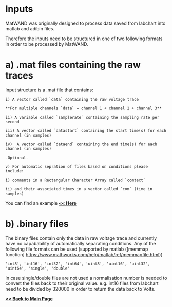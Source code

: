 # Inputs
MatWAND was originally designed to process data saved from labchart into matlab and adibin files.

Therefore the inputs need to be structured in one of two following formats in order to be processed by MatWAND.

# a) .mat files containing the raw traces
Input structure is a .mat file that contains:

    i) A vector called `data` containing the raw voltage trace 

    **For multiple channels `data` = channel 1 + channel 2 + channel 3**

    ii) A variable called `samplerate` containing the sampling rate per second 

    iii) A vector called `datastart` containing the start time(s) for each channel (in samples)

    iv)  A vector called `dataend` containing the end time(s) for each channel (in samples)

    -Optional-

    v) For automatic sepration of files based on conditions please include:

    i) comments in a Rectangular Character Array called `comtext`

    ii) and their associated times in a vector called `com` (time in samples)

You can find an example **[<< Here](/examples)**


# b) .binary files
The binary files contain only the data in raw voltage trace and currently have no capabability of automatically separating conditions. Any of the following file formats can be used (supported by matlab ([memmap function] https://www.mathworks.com/help/matlab/ref/memmapfile.html))

    'int8', 'int16', 'int32', 'int64', 'uint8', 'uint16', 'uint32', 'uint64', 'single', 'double'

In case single/double files are not used a normalisation number is needed to convert the files back to their original value.
e.g. int16 files from labchart need to be divided by 320000 in order to return the data back to Volts.


**[<< Back to Main Page](/README.md)**

